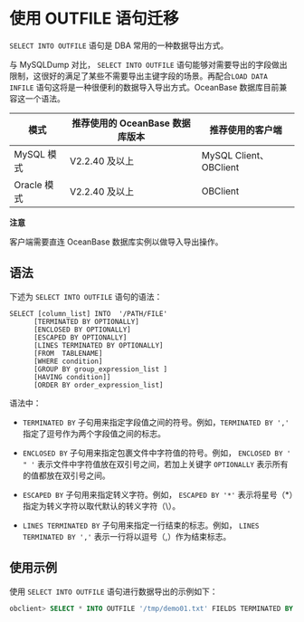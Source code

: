 使用 OUTFILE 语句迁移 
====================================

`SELECT INTO OUTFILE` 语句是 DBA 常用的一种数据导出方式。

与 MySQLDump 对比， `SELECT INTO OUTFILE` 语句能够对需要导出的字段做出限制，这很好的满足了某些不需要导出主键字段的场景。再配合`LOAD DATA INFILE` 语句这将是一种很便利的数据导入导出方式。OceanBase 数据库目前兼容这一个语法。


|    模式     | 推荐使用的 OceanBase 数据库版本 |       推荐使用的客户端        |
|-----------|-----------------------|-----------------------|
| MySQL 模式  | V2.2.40 及以上           | MySQL Client、OBClient |
| Oracle 模式 | V2.2.40 及以上           | OBClient              |


**注意**



客户端需要直连 OceanBase 数据库实例以做导入导出操作。

语法 
-----------------------

下述为 `SELECT INTO OUTFILE` 语句的语法：

```unknow
SELECT [column_list] INTO  '/PATH/FILE' 
      [TERMINATED BY OPTIONALLY] 
      [ENCLOSED BY OPTIONALLY]
      [ESCAPED BY OPTIONALLY]
      [LINES TERMINATED BY OPTIONALLY]
      [FROM  TABLENAME]
      [WHERE condition]
      [GROUP BY group_expression_list ]
      [HAVING condition]]
      [ORDER BY order_expression_list] 
```



语法中：

* `TERMINATED BY` 子句用来指定字段值之间的符号。例如，`TERMINATED BY ','` 指定了逗号作为两个字段值之间的标志。

  

* `ENCLOSED BY` 子句用来指定包裹文件中字符值的符号。例如， `ENCLOSED BY ' " '` 表示文件中字符值放在双引号之间，若加上关键字 `OPTIONALLY` 表示所有的值都放在双引号之间。

  

* `ESCAPED BY` 子句用来指定转义字符。例如， `ESCAPED BY '*'` 表示将星号（\*）指定为转义字符以取代默认的转义字符（\\）。

  

* `LINES TERMINATED BY` 子句用来指定一行结束的标志。例如， `LINES TERMINATED BY ','` 表示一行将以逗号（,）作为结束标志。

  




使用示例 
-------------------------

使用 `SELECT INTO OUTFILE` 语句进行数据导出的示例如下：

```sql
obclient> SELECT * INTO OUTFILE '/tmp/demo01.txt' FIELDS TERMINATED BY ',' ENCLOSED BY '"' LINES TERMINATED BY '\n' FROM student;
```


